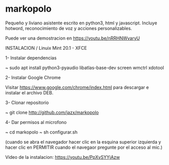 # markopolo

Pequeño y liviano asistente escrito en python3, html y javascript. Incluye hotword, reconocimiento de voz y acciones personalizables. 

Puede ver una demostracion en https://youtu.be/nRRHNWvaryU



INSTALACION / Linuix Mint 20.1 - XFCE

1- Instalar dependencias

~ sudo apt install python3-pyaudio libatlas-base-dev screen wmctrl xdotool

2- Instalar Google Chrome

Visitar https://www.google.com/chrome/index.html
para descargar e instalar el archivo DEB.

3- Clonar repositorio

~ git clone http://github.com/jazx/markopolo

4- Dar permisos al microfono

~ cd markopolo
~ sh configurar.sh

(cuando se abra el navegador hacer clic en la esquina superior izquierda
y hacer clic en PERMITIR cuando el navegaor pregunte por el acceso al mic.)


Video de la instalacion:
https://youtu.be/PpXvSYYjAzw




